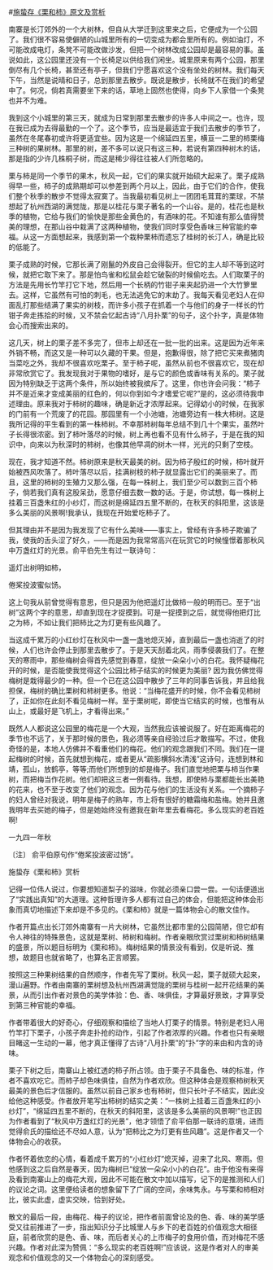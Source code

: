 #[施蛰存《栗和柿》原文及赏析](https://www.vrrw.net/wx/11108.html)

南寨是长汀郊外的一个大树林，但自从大学迁到这里来之后，它便成为一个公园了。我们很不容易使僻陋的山城里所有的一切变成为都会里所有的。例如油灯，不可能改成电灯，条凳不可能改做沙发，但把一个树林改成公园却是最容易的事。虽说如此，这公园里还没有一个长椅足以供给我们闲坐。城里原来有两个公园，那里倒尽有几个长椅，甚至还有亭子，但我们宁愿喜欢这个没有坐处的树林。我们每天下午，当然是说晴和日子，总到那里去散步。既说是散步，长椅就不在我们的希望中了。何况，倘若真需要坐下来的话，草地上固然也使得，向乡下人家借一个条凳也并不为难。

我到这个小城里的第三天，就成为日常到那里去散步的许多人中间之一。也许，现在我已成为去得最勤的一个了。这个季节，应当是最适宜于我们去散步的季节了，虽然在冬尾春初或许将更适宜些。因为这是一个绵延四五里，横亘一二里的柿栗梅三种树的果树林。那里的树，差不多可以说只有这三种，若说有第四种树木的话，那是指的少许几株桐子树，而这是稀少得往往被人们所忽略的。

栗与柿是同一个季节的果木，秋风一起，它们的果实就开始硕大起来了。栗子成熟得早一些，柿子的成熟期却可以参差到两个月以上，因此，由于它们的合作，使我们整个秋季的散步不觉得太寂寞了。当我最初看见树上一团团毛茸茸的栗球，不禁想起了杭州西湖的满觉陇，那是以桂花与栗子著名的一个山谷。是的，桂花也是秋季的植物，它给与我们的愉快是那些金黄色的，有酒味的花。不知谁有那么值得赞美的理想，在那山谷中栽满了这两种植物，使我们同时享受色香味三种官能的幸福。从这一方面想起来，我感到第一个栽种栗柿而遗忘了桂树的长汀人，确是比较的低能了。



栗子成熟的时候，它那长满了刚鬣的外皮自己会得裂开。但它的主人却不等到这时候，就把它取下来了。那是怕鸟雀和松鼠会趁它破裂的时候偷吃去。人们取栗子的方法是先用长竹竿打它下地，然后用一个长柄的竹钳子来夹起扔进一个大竹箩里去。这样，它虽然有可怕的刺毛，也无法逃免它的末劫了。我每天看见老妇人在仰面乱打那些结满了果实的树枝，而许多小孩子在抓着一个与他们的身子一样长的竹钳子奔走拣拾的时候，又不禁会忆起古诗“八月扑栗”的句子，这个扑字，真是体物会心而搜索出来的。

这几天，树上的栗子差不多完了，但市上却还在一批一批的出来。这是因为近年来外销不畅，而这又是一种可以久藏的干果。但是，抱歉得很，除了把它买来煮猪肉当菜吃之外，我却不很喜欢吃栗子。至于柿子呢，虽然从前也不很喜欢它，现在却非常欣赏它了。我发现我对于果物的嗜好，是与它的颜色或香味有关系的。栗子就因为特别缺乏于这两个条件，所以始终被我摈斥了。这里，你也许会问我：“柿子并不是近来才变成美丽的红色的，何以你到如今才嗜爱它呢?”是的，这必须待我申述理由。原来我对于柿树的趣味，确是新近才浓厚起来。记得幼小的时候，在我家的门前有一个荒废了的花园。那园里有一个小池塘，池塘旁边有一株大柿树。这是我所记得的平生看到的第一株柿树。不幸那柿树每年总结不到几十个果实，虽然叶子长得很浓密。到了柿叶落尽的时候，树上再也看不见有什么柿子，于是在我的知识中，向来以为秋深时的柿树，也像其他早凋的树木一样，光光的只剩了空枝。

现在，我才知道不然。柿树原来是秋天最美的树。因为柿子殷红的时候，柿叶就开始被西风吹落了。柿叶落尽以后，挂满树枝的柿子就显露出它们的美丽来了。而且，这里的柿树的生殖力又那么强，在每一株树上，我们至少可以数到三百个柿子，倘若我们真有这股呆劲，愿意仔细去数一数的话。于是，你试想，每一株树上挂着三百盏朱红的小纱灯，而这树是绵延四五里不断的，在秋天的斜阳里，这该是多么美丽的风景啊!我承认，我现在开始爱吃柿子了。

但其理由并不是因为我发现了它有什么美味——事实上，曾经有许多柿子欺骗了我，使我的舌头涩了好久，——而是因为我常常高兴在玩赏它的时候憧憬着那秋风中万盏红灯的光景。俞平伯先生有过一联诗句：

遥灯出树明如柿，

倦桨投波蜜似饧。

这上句我从前曾觉得有意思，但只是因为他把遥灯比做柿一般的明而已。至于“出树”这两个字的意思，却直到现在才捉摸到。可是一捉摸到之后，就觉得他把灯比之为柿，不如让我们把柿比之为灯更有些风趣了。

当这成千累万的小红纱灯在秋风中一盏一盏地熄灭掉，直到最后一盏也消逝了的时候，人们也许会停止到那里去散步了。于是天天刮着北风，雨季侵袭我们了。在整天的寒雨中，那些梅树会得首先感觉到春意，绽放一朵朵小小的白花。我怀疑梅花开的时候，是否能使我觉得这个公园比柿子结实的时候更为美丽? 因为我仿佛觉得梅树是栽得最少的一种。但一个已在这公园中散步了三年的同事告诉我，并且给我担保，梅树的确比栗树和柿树更多。他说：“当梅花盛开的时候，你不会看见柿树了，正如你在此刻不看见梅树一样。至于栗树呢，即使当它结实的时候，也惟有从山上，或最好是飞机上，才看得出来。”

既然人人都说这公园里的梅花是一个大观，当然我应该被说服了。好在距离梅花的季节也不远了，关于那时候的景色，我必须等亲自经验过后才敢描写。不过，使我奇怪的是，本地人仿佛并不看重他们的梅花。他们的观念跟我们不同。我们在一提起梅树的时候，首先就想到梅花，或者更从“疏影横斜水清浅”这诗句，连想到林和靖，孤山，放鹤亭，等等;而他们所想到的却是梅子。我们直觉地把栗与柿当作果树，而把梅当作花树。他们却把这三者一例看待。我想，即使柿与栗都能长出美艳的花来，也不至于改变了他们的观念。因为花与他们的生活没有关系。一个摘柿子的妇人曾经对我说，明年是梅子的熟年，市上将有很好的糖霜梅和盐梅。她并且邀我明年去买她的梅子，但是她始终没有邀我在新年里去看梅花。多么现实的老百姓啊!

一九四一年秋

〔注〕 俞平伯原句作“倦桨投波密过饧”。

施蛰存《栗和柿》赏析

记得一位伟人说过，你要想知道梨子的滋味，你就必须亲口尝一尝。一句话便道出了“实践出真知”的大道理。这种哲理许多人都有过自己的体会，但能把这种体会形象而真切地描述下来却是不多见的。《栗和柿》就是一篇体物会心的散文佳作。

作者开篇点出长汀郊外南寨有一片大树林，它虽然比都市里的公园简陋，但它却有令人神往的特殊景色，这就是栗树、柿树和梅树。作者亲眼欣赏过栗树和柿树结果的盛景，所以题目标明为《栗和柿》。梅树结果的情景没有看到，仅是听说、推想，故题目也就省略了，也算名正言顺罢。

按照这三种果树结果的自然顺序，作者先写了栗树。秋风一起，栗子就硕大起来，漫山遍野。作者由南寨的栗树想及杭州西湖满觉陇的栗树与桂树一起开花结果的美景，从而引出作者对景色的美学体验：色、香、味俱佳，才算最好景致，才算享受到第三种官能的幸福。

作者带着很大的好奇心，仔细观察和描绘了当地人打栗子的情景。特别是老妇人用竹竿打下栗子，小孩子奔走扑抢的动作，引起了作者浓厚的兴趣。作者也只有亲眼目睹这一生动的一幕，他才真正懂得了古诗“八月扑栗”的“扑”字的来由和内含的诗味。

栗子下树之后，南寨山上被红透的柿子所占领。由于栗子不具备色、味的标准，作者不喜欢吃它。而柿子却色味俱佳，自然为作者欢欣。但这种体会是观察柿树秋天最美的景色后才信服的。虽然以前自己家乡也有柿树，但只长叶子不结实，因此没给他这种感受。作者放开笔写出柿树的结实之美：“一株树上挂着三百盏朱红的小纱灯”，“绵延四五里不断的，在秋天的斜阳里，这该是多么美丽的风景啊!”也正因为作者看到了“秋风中万盏红灯的光景”，他才领悟了俞平伯那一联诗的意境，进而觉得俞氏的描绘还不尽如人意，认为“把柿比之为灯更有些风趣”。这是作者又一个体物会心的收获。

作者怀着依恋的心情，看着成千累万的“小红纱灯”熄灭掉，迎来了北风、寒雨。但他感到这之后自然是春天，因为梅树已“绽放一朵朵小小的白花”。由于他没有来得及看到南寨山上的梅花大观，因此不可能在散文中加以描写，记下的是推测和人们的议论之词。这里便给读者的想象留下了广阔的空间，余味隽永。与写栗和柿相对比，彼实此虚，虚实交映，恰到好处。

散文的最后一段，由梅花、梅子的议论，把作者前面曾论及的色、香、味的美学感受又往前推进了一步，指出知识分子比城里人与乡下的老百姓的价值观念大相径庭，前者欣赏的是色、香、味，而后者关心的上市梅子的食用价值，而对梅花不感兴趣。作者对此深为赞佩：“多么现实的老百姓啊!”应该说，这是作者对人的审美观念和价值观念的又一个体物会心的深刻感受。


